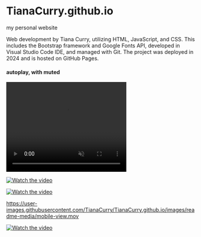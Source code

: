 # TianaCurry.github.io
 my personal website

 Web development by Tiana Curry, utilizing HTML, JavaScript, and CSS. This includes the Bootstrap framework and Google Fonts API, developed in Visual Studio Code IDE, and managed with Git. The project was deployed in 2024 and is hosted on GitHub Pages.

<h4>autoplay, with muted</h4>
<video autoplay muted loop width="320" height="240">
  <source src="./images/readme-media/mobile-view.mp4" type="video/mp4">
  <p>Your browser does not support the video element.</p>
</video>

[![Watch the video](https://raw.githubusercontent.com/username/repository/branch/path/to/thumbnail.jpg)](https://raw.githubusercontent.com/username/repository/branch/path/to/video.mp4)

[![Watch the video](https://user-images.githubusercontent.com/TianaCurry/TianaCurry.github.io/images/readme-media/mobile-view-1.png)](https://user-images.githubusercontent.com/TianaCurry/TianaCurry.github.io/images/readme-media/mobile-view.mp4)

https://user-images.githubusercontent.com/TianaCurry/TianaCurry.github.io/images/readme-media/mobile-view.mov

[![Watch the video]()](./images/readme-media/mobile-view.mov)